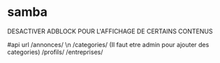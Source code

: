 # samba
DESACTIVER ADBLOCK POUR L'AFFICHAGE DE CERTAINS CONTENUS

#api url
/annonces/ \n
/categories/ (Il faut etre admin pour ajouter des categories)
/profils/
/entreprises/
